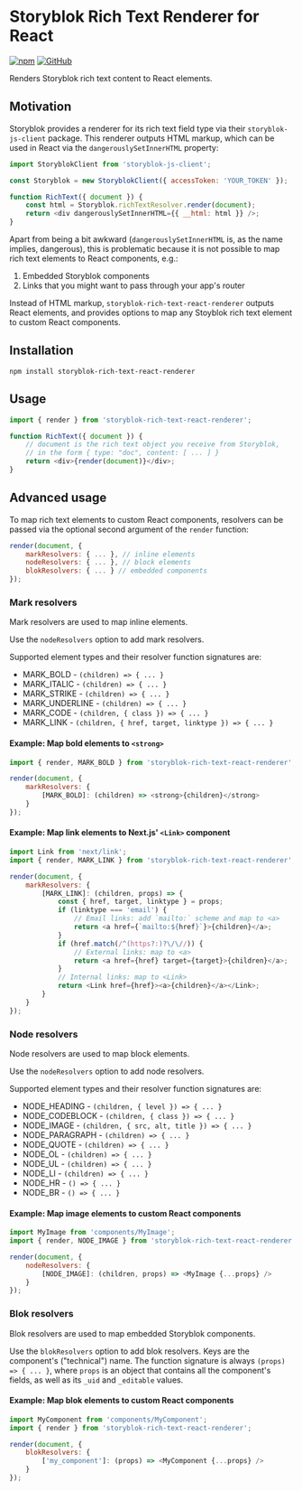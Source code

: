 # Storyblok Rich Text Renderer for React

[![npm](https://img.shields.io/npm/v/storyblok-rich-text-react-renderer?style=flat-square)](https://www.npmjs.com/package/storyblok-rich-text-react-renderer)
[![GitHub](https://img.shields.io/github/license/claus/storyblok-rich-text-react-renderer?style=flat-square)](https://github.com/claus/storyblok-rich-text-react-renderer/blob/master/LICENSE)


Renders Storyblok rich text content to React elements.

## Motivation

Storyblok provides a renderer for its rich text field type via their
`storyblok-js-client` package. This renderer outputs HTML markup,
which can be used in React via the `dangerouslySetInnerHTML` property:

```js
import StoryblokClient from 'storyblok-js-client';

const Storyblok = new StoryblokClient({ accessToken: 'YOUR_TOKEN' });

function RichText({ document }) {
    const html = Storyblok.richTextResolver.render(document);
    return <div dangerouslySetInnerHTML={{ __html: html }} />;
}
```

Apart from being a bit awkward (`dangerouslySetInnerHTML` is, as the name
implies, dangerous), this is problematic because it is not possible to map
rich text elements to React components, e.g.:

1. Embedded Storyblok components
2. Links that you might want to pass through your app's router

Instead of HTML markup, `storyblok-rich-text-react-renderer` outputs
React elements, and provides options to map any Stoyblok rich text
element to custom React components.

## Installation

```
npm install storyblok-rich-text-react-renderer
```

## Usage

```js
import { render } from 'storyblok-rich-text-react-renderer';

function RichText({ document }) {
    // document is the rich text object you receive from Storyblok,
    // in the form { type: "doc", content: [ ... ] }
    return <div>{render(document)}</div>;
}
```

## Advanced usage

To map rich text elements to custom React components, resolvers can be passed
via the optional second argument of the `render` function:

```js
render(document, {
    markResolvers: { ... }, // inline elements
    nodeResolvers: { ... }, // block elements
    blokResolvers: { ... } // embedded components
});
```

### Mark resolvers

Mark resolvers are used to map inline elements.

Use the `nodeResolvers` option to add mark resolvers.

Supported element types and their resolver function signatures are:

- MARK_BOLD - `(children) => { ... }`
- MARK_ITALIC - `(children) => { ... }`
- MARK_STRIKE - `(children) => { ... }`
- MARK_UNDERLINE - `(children) => { ... }`
- MARK_CODE - `(children, { class }) => { ... }`
- MARK_LINK - `(children, { href, target, linktype }) => { ... }`

#### Example: Map bold elements to `<strong>`

```js
import { render, MARK_BOLD } from 'storyblok-rich-text-react-renderer';

render(document, {
    markResolvers: {
        [MARK_BOLD]: (children) => <strong>{children}</strong>
    }
});
```

#### Example: Map link elements to Next.js' `<Link>` component

```js
import Link from 'next/link';
import { render, MARK_LINK } from 'storyblok-rich-text-react-renderer';

render(document, {
    markResolvers: {
        [MARK_LINK]: (children, props) => {
            const { href, target, linktype } = props;
            if (linktype === 'email') {
                // Email links: add `mailto:` scheme and map to <a>
                return <a href={`mailto:${href}`}>{children}</a>;
            }
            if (href.match(/^(https?:)?\/\//)) {
                // External links: map to <a>
                return <a href={href} target={target}>{children}</a>;
            }
            // Internal links: map to <Link>
            return <Link href={href}><a>{children}</a></Link>;
        }
    }
});
```

### Node resolvers

Node resolvers are used to map block elements.

Use the `nodeResolvers` option to add node resolvers.

Supported element types and their resolver function signatures are:

- NODE_HEADING - `(children, { level }) => { ... }`
- NODE_CODEBLOCK - `(children, { class }) => { ... }`
- NODE_IMAGE - `(children, { src, alt, title }) => { ... }`
- NODE_PARAGRAPH - `(children) => { ... }`
- NODE_QUOTE - `(children) => { ... }`
- NODE_OL - `(children) => { ... }`
- NODE_UL - `(children) => { ... }`
- NODE_LI - `(children) => { ... }`
- NODE_HR - `() => { ... }`
- NODE_BR - `() => { ... }`

#### Example: Map image elements to custom React components

```js
import MyImage from 'components/MyImage';
import { render, NODE_IMAGE } from 'storyblok-rich-text-react-renderer';

render(document, {
    nodeResolvers: {
        [NODE_IMAGE]: (children, props) => <MyImage {...props} />
    }
});
```

### Blok resolvers

Blok resolvers are used to map embedded Storyblok components.

Use the `blokResolvers` option to add blok resolvers. Keys are the component's ("technical") name. The function signature is always `(props) => { ... }`, where `props` is an object that contains all the component's fields, as well as its `_uid` and `_editable` values.

#### Example: Map blok elements to custom React components

```js
import MyComponent from 'components/MyComponent';
import { render } from 'storyblok-rich-text-react-renderer';

render(document, {
    blokResolvers: {
        ['my_component']: (props) => <MyComponent {...props} />
    }
});
```
